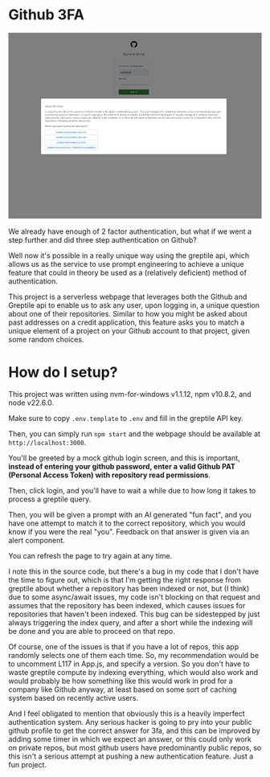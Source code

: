# Github 3FA

![](img.png)

We already have enough of 2 factor authentication, but what if we went a step further and did three step authentication
on Github?

Well now it's possible in a really unique way using the greptile api, which allows us as the service to use prompt
engineering to achieve a unique feature that could in theory be used as a (relatively deficient) method of
authentication.

This project is a serverless webpage that leverages both the Github and Greptile api to enable us to ask any user, upon
logging in, a unique question about one of their repositories. Similar to how you might be asked about past addresses on
a credit application, this feature asks you to match a unique element of a project on your Github account to that
project, given some random choices.

# How do I setup?

This project was written using nvm-for-windows v1.1.12, npm v10.8.2, and node v22.6.0.

Make sure to copy `.env.template` to `.env` and fill in the greptile API key.

Then, you can simply run `npm start` and the webpage should be available at `http://localhost:3000`.

You'll be greeted by a mock github login screen, and this is important, **instead of entering your github password,
enter a valid Github PAT (Personal Access Token) with repository read permissions**.

Then, click login, and you'll have to wait a while due to how long it takes to process a greptile query.

Then, you will be given a prompt with an AI generated "fun fact", and you have one attempt to match it to the correct
repository, which you would know if you were the real "you". Feedback on that answer is given via an alert component.

You can refresh the page to try again at any time.

I note this in the source code, but there's a bug in my code that I don't have the time to figure out, which is that
I'm getting the right response from greptile about whether a repository has been indexed or not, but (I think) due to
some async/await issues, my code isn't blocking on that request and assumes that the repository has been indexed, which
causes issues for repositories that haven't been indexed. This bug can be sidestepped by just always triggering the
index query, and after a short while the indexing will be done and you are able to proceed on that repo.

Of course, one of the issues is that if you have a lot of repos, this app randomly selects one of them each time. So,
my recommendation would be to uncomment L117 in App.js, and specify a version. So you don't have to waste greptile
compute by indexing everything, which would also work and would probably be how something like this would work in prod
for a company like Github anyway, at least based on some sort of caching system based on recently active users.

And I feel obligated to mention that obviously this is a heavily imperfect authentication system. Any serious hacker is
going to pry into your public github profile to get the correct answer for 3fa, and this can be improved by adding some
timer in which we expect an answer, or this could only work on private repos, but most github users have predominantly
public repos, so this isn't a serious attempt at pushing a new authentication feature. Just a fun project.
